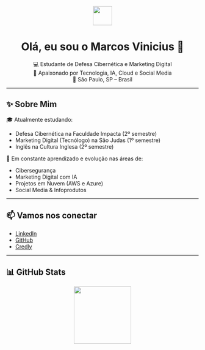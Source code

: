 <!-- Animação de saudação -->
<p align="center">
  <img src="https://media.giphy.com/media/hvRJCLFzcasrR4ia7z/giphy.gif" width="50"/>
</p>

<h1 align="center">Olá, eu sou o Marcos Vinicius 👋</h1>

<p align="center">
  💻 Estudante de Defesa Cibernética e Marketing Digital <br>
  🚀 Apaixonado por Tecnologia, IA, Cloud e Social Media <br>
  📍 São Paulo, SP – Brasil
</p>

---

## ✨ Sobre Mim

🎓 Atualmente estudando:
- Defesa Cibernética na Faculdade Impacta (2º semestre)
- Marketing Digital (Tecnólogo) na São Judas (1º semestre)
- Inglês na Cultura Inglesa (2º semestre)

🌱 Em constante aprendizado e evolução nas áreas de:
- Cibersegurança
- Marketing Digital com IA
- Projetos em Nuvem (AWS e Azure)
- Social Media & Infoprodutos

---

## 📫 Vamos nos conectar

- [LinkedIn](https://www.linkedin.com/in/mvmktech)
- [GitHub](https://github.com/mvmktech)
- [Credly](https://www.credly.com/users/marcos-vinicius-vera-cruz/badges)

---

## 📊 GitHub Stats

<p align="center">
  <img src="https://github-readme-stats.vercel.app/api?username=mvmktech&show_icons=true&theme=tokyonight" height="150"/>
  <img src="https://github-readme-stats.vercel.app/api/top-langs/?username=mvmktech&layout=com
